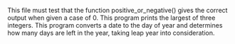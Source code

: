 This file must test that the function positive_or_negative() gives the correct output when given a case of 0.
This program prints the largest of three integers.
This program converts a date to the day of year and determines how many days are left in the year, taking leap year into consideration.

